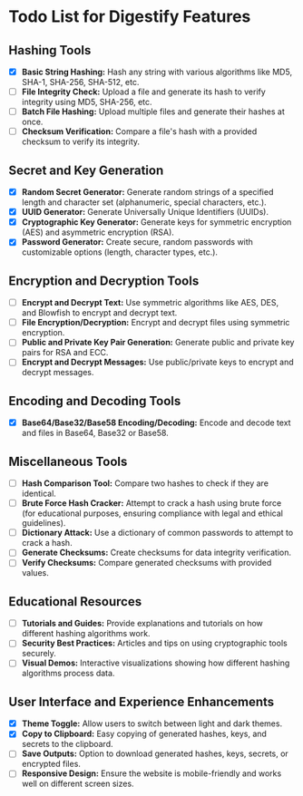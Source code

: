 
# Todo List for Digestify Features

## Hashing Tools

- [x] **Basic String Hashing:** Hash any string with various algorithms like MD5, SHA-1, SHA-256, SHA-512, etc.
- [ ] **File Integrity Check:** Upload a file and generate its hash to verify integrity using MD5, SHA-256, etc.
- [ ] **Batch File Hashing:** Upload multiple files and generate their hashes at once.
- [ ] **Checksum Verification:** Compare a file's hash with a provided checksum to verify its integrity.

<!--

This feature is yet to be decided if it will be implemented or not.

- [ ] **HMAC (Hash-based Message Authentication Code):** Generate HMACs using different hashing algorithms and a secret key.

-->

## **Secret and Key Generation**

- [x] **Random Secret Generator:** Generate random strings of a specified length and character set (alphanumeric, special characters, etc.).
- [x] **UUID Generator:** Generate Universally Unique Identifiers (UUIDs).
- [x] **Cryptographic Key Generator:** Generate keys for symmetric encryption (AES) and asymmetric encryption (RSA).
- [x] **Password Generator:** Create secure, random passwords with customizable options (length, character types, etc.).

## **Encryption and Decryption Tools**

- [ ] **Encrypt and Decrypt Text:** Use symmetric algorithms like AES, DES, and Blowfish to encrypt and decrypt text.
- [ ] **File Encryption/Decryption:** Encrypt and decrypt files using symmetric encryption.
- [ ] **Public and Private Key Pair Generation:** Generate public and private key pairs for RSA and ECC.
- [ ] **Encrypt and Decrypt Messages:** Use public/private keys to encrypt and decrypt messages.

## **Encoding and Decoding Tools**

- [x] **Base64/Base32/Base58 Encoding/Decoding:** Encode and decode text and files in Base64, Base32 or Base58.

<!--

To be decided

- [ ] **URL Encode:** Convert text to URL-encoded format.
- [ ] **URL Decode:** Convert URL-encoded text back to normal text.

-->

## **Miscellaneous Tools**

- [ ] **Hash Comparison Tool:** Compare two hashes to check if they are identical.
- [ ] **Brute Force Hash Cracker:** Attempt to crack a hash using brute force (for educational purposes, ensuring compliance with legal and ethical guidelines).
- [ ] **Dictionary Attack:** Use a dictionary of common passwords to attempt to crack a hash.
- [ ] **Generate Checksums:** Create checksums for data integrity verification.
- [ ] **Verify Checksums:** Compare generated checksums with provided values.

## **Educational Resources**

- [ ] **Tutorials and Guides:** Provide explanations and tutorials on how different hashing algorithms work.
- [ ] **Security Best Practices:** Articles and tips on using cryptographic tools securely.
- [ ] **Visual Demos:** Interactive visualizations showing how different hashing algorithms process data.

## **User Interface and Experience Enhancements**

- [x] **Theme Toggle:** Allow users to switch between light and dark themes.
- [x] **Copy to Clipboard:** Easy copying of generated hashes, keys, and secrets to the clipboard.
- [ ] **Save Outputs:** Option to download generated hashes, keys, secrets, or encrypted files.
- [ ] **Responsive Design:** Ensure the website is mobile-friendly and works well on different screen sizes.

<!--

This advanced tools need to be decided, they seem to be great features but i'm not sure yet.

## **Advanced Tools**

- [ ] **Blockchain Hash Explorer:** Explore how hashes are used in blockchain technology.
- [ ] **Sign and Verify Messages:** Create digital signatures using private keys and verify them with public keys.

-->
